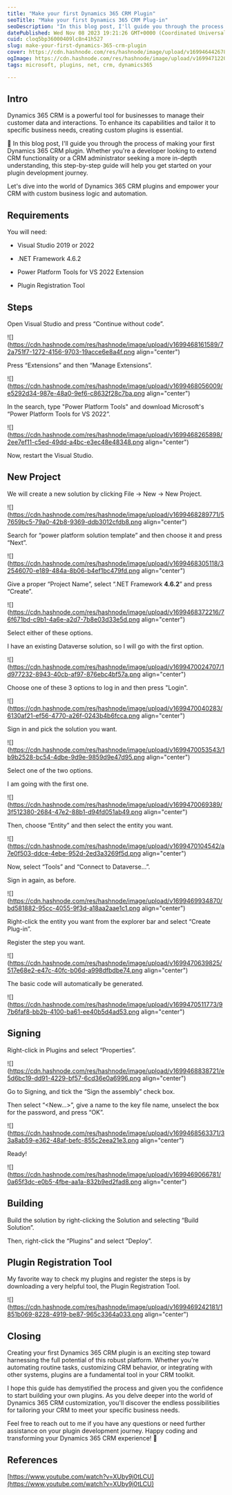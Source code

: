 ```yaml
---
title: "Make your first Dynamics 365 CRM Plugin"
seoTitle: "Make your first Dynamics 365 CRM Plug-in"
seoDescription: "In this blog post, I'll guide you through the process of making your first Dynamics 365 CRM plug-in."
datePublished: Wed Nov 08 2023 19:21:26 GMT+0000 (Coordinated Universal Time)
cuid: cloq5bp36000409lc8n41h527
slug: make-your-first-dynamics-365-crm-plugin
cover: https://cdn.hashnode.com/res/hashnode/image/upload/v1699464426781/80812b92-8469-44ee-9846-33d52079100f.png
ogImage: https://cdn.hashnode.com/res/hashnode/image/upload/v1699471220396/7ff72bb4-97e3-484a-8103-6c674f107ff9.png
tags: microsoft, plugins, net, crm, dynamics365

---
```


## Intro

Dynamics 365 CRM is a powerful tool for businesses to manage their customer data and interactions. To enhance its capabilities and tailor it to specific business needs, creating custom plugins is essential.

🧩 In this blog post, I'll guide you through the process of making your first Dynamics 365 CRM plugin. Whether you're a developer looking to extend CRM functionality or a CRM administrator seeking a more in-depth understanding, this step-by-step guide will help you get started on your plugin development journey.

Let's dive into the world of Dynamics 365 CRM plugins and empower your CRM with custom business logic and automation.

## Requirements

You will need:

* Visual Studio 2019 or 2022
    
* .NET Framework 4.6.2
    
* Power Platform Tools for VS 2022 Extension
    
* Plugin Registration Tool
    

## Steps

Open Visual Studio and press “Continue without code”.

![](https://cdn.hashnode.com/res/hashnode/image/upload/v1699468161589/72a751f7-1272-4156-9703-19acce6e8a4f.png align="center")

Press “Extensions” and then “Manage Extensions”.

![](https://cdn.hashnode.com/res/hashnode/image/upload/v1699468056009/e5292d34-987e-48a0-9ef6-c8632f28c7ba.png align="center")

In the search, type "Power Platform Tools" and download Microsoft's “Power Platform Tools for VS 2022”.

![](https://cdn.hashnode.com/res/hashnode/image/upload/v1699468265898/2ee7ef11-c5ed-49dd-a4bc-e3ec48e48348.png align="center")

Now, restart the Visual Studio.

## New Project

We will create a new solution by clicking File → New → New Project.

![](https://cdn.hashnode.com/res/hashnode/image/upload/v1699468289771/57659bc5-79a0-42b8-9369-ddb3012cfdb8.png align="center")

Search for “power platform solution template” and then choose it and press “Next”.

![](https://cdn.hashnode.com/res/hashnode/image/upload/v1699468305118/32546070-e189-484a-8b06-b4ef1bc479fd.png align="center")

Give a proper “Project Name”, select “.NET Framework **4.6.2**” and press “Create”.

![](https://cdn.hashnode.com/res/hashnode/image/upload/v1699468372216/76f671bd-c9b1-4a6e-a2d7-7b8e03d33e5d.png align="center")

Select either of these options.

I have an existing Dataverse solution, so I will go with the first option.

![](https://cdn.hashnode.com/res/hashnode/image/upload/v1699470024707/1d977232-8943-40cb-af97-876ebc4bf57a.png align="center")

Choose one of these 3 options to log in and then press "Login".

![](https://cdn.hashnode.com/res/hashnode/image/upload/v1699470040283/6130af21-ef56-4770-a26f-0243b4b6fcca.png align="center")

Sign in and pick the solution you want.

![](https://cdn.hashnode.com/res/hashnode/image/upload/v1699470053543/1b9b2528-bc54-4dbe-9d9e-9859d9e47d95.png align="center")

Select one of the two options.

I am going with the first one.

![](https://cdn.hashnode.com/res/hashnode/image/upload/v1699470069389/3f512380-2684-47e2-88b1-d94fd051ab49.png align="center")

Then, choose “Entity” and then select the entity you want.

![](https://cdn.hashnode.com/res/hashnode/image/upload/v1699470104542/a7e0f503-ddce-4ebe-952d-2ed3a3269f5d.png align="center")

Now, select “Tools” and “Connect to Dataverse…”.

Sign in again, as before.

![](https://cdn.hashnode.com/res/hashnode/image/upload/v1699469934870/bd581882-95cc-4055-9f3d-a18aa2aae1c1.png align="center")

Right-click the entity you want from the explorer bar and select “Create Plug-in”.

Register the step you want.

![](https://cdn.hashnode.com/res/hashnode/image/upload/v1699470639825/517e68e2-e47c-40fc-b06d-a998dfbdbe74.png align="center")

The basic code will automatically be generated.

![](https://cdn.hashnode.com/res/hashnode/image/upload/v1699470511773/97b6faf8-bb2b-4100-ba61-ee40b5d4ad53.png align="center")

## Signing

Right-click in Plugins and select “Properties”.

![](https://cdn.hashnode.com/res/hashnode/image/upload/v1699468838721/e5d6bc19-dd91-4229-bf57-6cd36e0a6996.png align="center")

Go to Signing, and tick the “Sign the assembly” check box.

Then select “&lt;New…&gt;”, give a name to the key file name, unselect the box for the password, and press “OK”.

![](https://cdn.hashnode.com/res/hashnode/image/upload/v1699468563371/33a8ab59-e362-48af-befc-855c2eea21e3.png align="center")

Ready!

![](https://cdn.hashnode.com/res/hashnode/image/upload/v1699469066781/0a65f3dc-e0b5-4fbe-aa1a-832b9ed2fad8.png align="center")

## Building

Build the solution by right-clicking the Solution and selecting “Build Solution”.

Then, right-click the “Plugins” and select “Deploy”.

## Plugin Registration Tool

My favorite way to check my plugins and register the steps is by downloading a very helpful tool, the Plugin Registration Tool.

![](https://cdn.hashnode.com/res/hashnode/image/upload/v1699469242181/1851b069-8228-4919-be87-965c3364a033.png align="center")

## Closing

Creating your first Dynamics 365 CRM plugin is an exciting step toward harnessing the full potential of this robust platform. Whether you're automating routine tasks, customizing CRM behavior, or integrating with other systems, plugins are a fundamental tool in your CRM toolkit.

I hope this guide has demystified the process and given you the confidence to start building your own plugins. As you delve deeper into the world of Dynamics 365 CRM customization, you'll discover the endless possibilities for tailoring your CRM to meet your specific business needs.

Feel free to reach out to me if you have any questions or need further assistance on your plugin development journey. Happy coding and transforming your Dynamics 365 CRM experience! 👋

## References

[https://www.youtube.com/watch?v=XUby9j0tLCU](https://www.youtube.com/watch?v=XUby9j0tLCU)